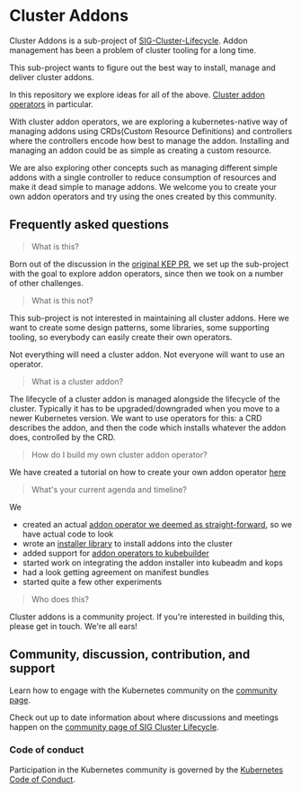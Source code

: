 # Cluster Addons

Cluster Addons is a sub-project of [SIG-Cluster-Lifecycle](https://github.com/kubernetes/community/tree/master/sig-cluster-lifecycle). Addon management has been a problem of cluster tooling for a long time.

This sub-project wants to figure out the best way to install, manage and deliver cluster addons.

In this repository we explore ideas for all of the above. [Cluster addon operators](https://github.com/kubernetes/enhancements/tree/master/keps/sig-cluster-lifecycle/addons/2492-Addons-via-Operators) in particular.

With cluster addon operators, we are exploring a kubernetes-native way of managing addons using CRDs(Custom Resource Definitions) and controllers where the controllers encode how best to manage the addon. Installing and managing an addon could be as simple as creating a custom resource.

We are also exploring other concepts such as managing different simple addons with a single controller to reduce consumption of resources and make it dead simple to manage addons. We welcome you to create your own addon operators and try using the ones created by this community.

## Frequently asked questions

> What is this?

Born out of the discussion in the [original KEP PR](https://github.com/kubernetes/enhancements/pull/746), we set up the sub-project with the goal to explore addon operators, since then we took on a number of other challenges.

> What is this not?

This sub-project is not interested in maintaining all cluster addons. Here we want to create some design patterns, some libraries, some supporting tooling, so everybody can easily create their own operators.

Not everything will need a cluster addon. Not everyone will want to use an operator.

> What is a cluster addon?

The lifecycle of a cluster addon is managed alongside the lifecycle of the cluster. Typically it has to be upgraded/downgraded when you move to a newer Kubernetes version. We want to use operators for this: a CRD describes the addon, and then the code which installs whatever the addon does, controlled by the CRD.

> How do I build my own cluster addon operator?

We have created a tutorial on how to create your own addon operator [here](https://github.com/kubernetes-sigs/cluster-addons/tree/master/walkthrough.md)

> What's your current agenda and timeline?

We

- created an actual [addon operator we deemed as straight-forward](https://github.com/kubernetes-sigs/cluster-addons/tree/master/coredns), so we have actual code to look
- wrote an [installer library](https://github.com/kubernetes-sigs/cluster-addons/tree/master/installer) to install addons into the cluster
- added support for [addon operators to kubebuilder](https://github.com/kubernetes-sigs/kubebuilder/tree/master/pkg/plugins/golang/declarative/v1)
- started work on integrating the addon installer into kubeadm and kops
- had a look getting agreement on manifest bundles
- started quite a few other experiments

> Who does this?

Cluster addons is a community project. If you're interested in building this, please get in touch. We're all ears!

## Community, discussion, contribution, and support

Learn how to engage with the Kubernetes community on the [community page](http://kubernetes.io/community/).

Check out up to date information about where discussions and meetings happen on
the [community page of SIG Cluster Lifecycle](https://github.com/kubernetes/community/tree/master/sig-cluster-lifecycle).

### Code of conduct

Participation in the Kubernetes community is governed by the [Kubernetes Code of Conduct](code-of-conduct.md).

